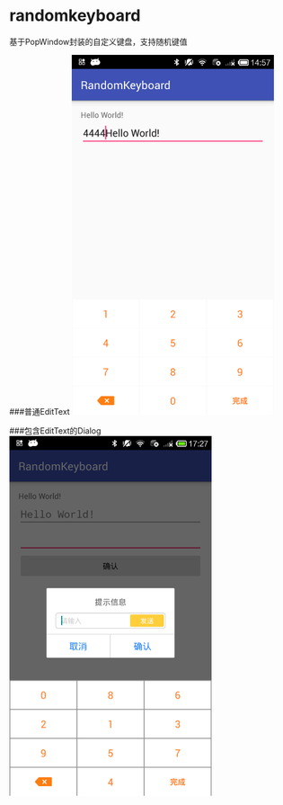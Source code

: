 # randomkeyboard
基于PopWindow封装的自定义键盘，支持随机键值

###普通EditText
<img src="png/device-2016-05-23-145650.png" width="360" height = "640"/> 

###包含EditText的Dialog
<img src="png/device-2016-05-23-172741.png" width="360" height = "640"/> 
